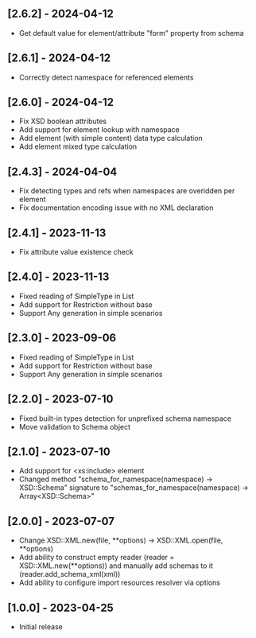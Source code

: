 ## [2.6.2] - 2024-04-12

- Get default value for element/attribute "form" property from schema

## [2.6.1] - 2024-04-12

- Correctly detect namespace for referenced elements

## [2.6.0] - 2024-04-12

- Fix XSD boolean attributes
- Add support for element lookup with namespace
- Add element (with simple content) data type calculation
- Add element mixed type calculation

## [2.4.3] - 2024-04-04

- Fix detecting types and refs when namespaces are overidden per element
- Fix documentation encoding issue with no XML declaration

## [2.4.1] - 2023-11-13

- Fix attribute value existence check

## [2.4.0] - 2023-11-13

- Fixed reading of SimpleType in List
- Add support for Restriction without base
- Support Any generation in simple scenarios

## [2.3.0] - 2023-09-06

- Fixed reading of SimpleType in List
- Add support for Restriction without base
- Support Any generation in simple scenarios

## [2.2.0] - 2023-07-10

- Fixed built-in types detection for unprefixed schema namespace
- Move validation to Schema object

## [2.1.0] - 2023-07-10

- Add support for &lt;xs:include&gt; element
- Changed method "schema_for_namespace(namespace) -> XSD::Schema" signature to "schemas_for_namespace(namespace) -> Array&lt;XSD::Schema&gt;"

## [2.0.0] - 2023-07-07

- Change XSD::XML.new(file, **options) -> XSD::XML.open(file, **options)
- Add ability to construct empty reader (reader = XSD::XML.new(**options)) and manually add schemas to it (reader.add_schema_xml(xml))
- Add ability to configure import resources resolver via options

## [1.0.0] - 2023-04-25

- Initial release
